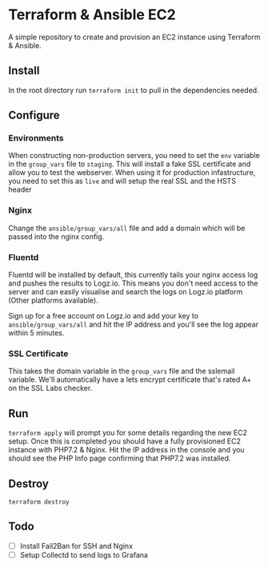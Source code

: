 # Terraform & Ansible EC2

A simple repository to create and provision an EC2 instance using Terraform & Ansible.

## Install 
In the root directory run `terraform init` to pull in the dependencies needed.

## Configure

### Environments
When constructing non-production servers, you need to set the `env` variable in the `group_vars` file to `staging`. This will install a fake SSL certificate and allow you to test the webserver. When using it for production infastructure, you need to set this as `live` and will setup the real SSL and the HSTS header 

### Nginx
Change the `ansible/group_vars/all` file and add a domain which will be passed into the nginx config.

### Fluentd
Fluentd will be installed by default, this currently tails your nginx access log and pushes the results to Logz.io. This means
you don't need access to the server and can easily visualise and search the logs on Logz.io platform (Other platforms available).

Sign up for a free account on Logz.io and add your key to `ansible/group_vars/all` and hit the IP address and you'll see the log appear within 5 minutes.

### SSL Certificate
This takes the domain variable in the `group_vars` file and the sslemail variable. We'll automatically have a lets encrypt 
certificate that's rated A+ on the SSL Labs checker.

## Run
`terraform apply` will prompt you for some details regarding the new EC2 setup. 
Once this is completed you should have a fully provisioned EC2 instance with PHP7.2 & Nginx. Hit the IP address in the console
and you should see the PHP Info page confirming that PHP7.2 was installed.

## Destroy
`terraform destroy`

## Todo
- [ ] Install Fail2Ban for SSH and Nginx
- [ ] Setup Collectd to send logs to Grafana
